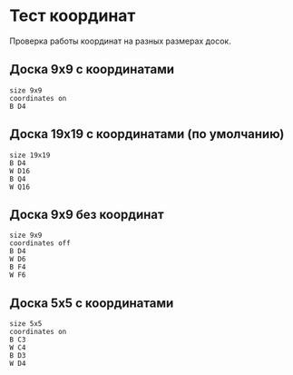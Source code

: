 # Тест координат

Проверка работы координат на разных размерах досок.

## Доска 9x9 с координатами

```goboard
size 9x9
coordinates on
B D4
```

## Доска 19x19 с координатами (по умолчанию)

```goboard
size 19x19
B D4
W D16
B Q4
W Q16
```

## Доска 9x9 без координат

```goboard
size 9x9
coordinates off
B D4
W D6
B F4
W F6
```

## Доска 5x5 с координатами

```goboard
size 5x5
coordinates on
B C3
W C4
B D3
W D4
```
